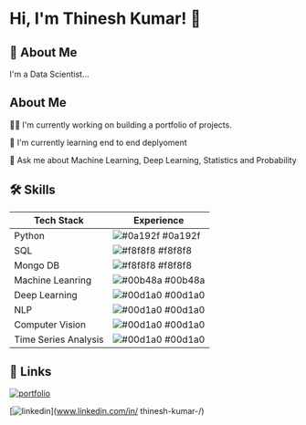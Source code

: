 
# Hi, I'm Thinesh Kumar! 👋


## 🚀 About Me
I'm a Data Scientist...


## About Me
👩‍💻 I'm currently working on building a portfolio of projects.

🧠 I'm currently learning end to end deplyoment


💬 Ask me about Machine Learning, Deep Learning, Statistics and Probability


## 🛠 Skills

| Tech Stack         | Experience                                                            |
| ----------------- | ------------------------------------------------------------------ |
| Python | ![#0a192f](https://via.placeholder.com/10/0a192f?text=+) #0a192f |
| SQL | ![#f8f8f8](https://via.placeholder.com/10/f8f8f8?text=+) #f8f8f8 |
| Mongo DB | ![#f8f8f8](https://via.placeholder.com/10/f8f8f8?text=+) #f8f8f8 |
| Machine Leanring | ![#00b48a](https://via.placeholder.com/10/00b48a?text=+) #00b48a |
| Deep Learning | ![#00d1a0](https://via.placeholder.com/10/00b48a?text=+) #00d1a0 |
| NLP| ![#00d1a0](https://via.placeholder.com/10/00b48a?text=+) #00d1a0 |
| Computer Vision| ![#00d1a0](https://via.placeholder.com/10/00b48a?text=+) #00d1a0 |
| Time Series Analysis| ![#00d1a0](https://via.placeholder.com/10/00b48a?text=+) #00d1a0 |

## 🔗 Links
[![portfolio](https://img.shields.io/badge/my_portfolio-000?style=for-the-badge&logo=ko-fi&logoColor=white)](https://github.com/Thineskumar-S/ThineshKumar/edit/main/README.md/)

[![linkedin](https://img.shields.io/badge/linkedin-0A66C2?style=for-the-badge&logo=linkedin&logoColor=white)](www.linkedin.com/in/
thinesh-kumar-/)

